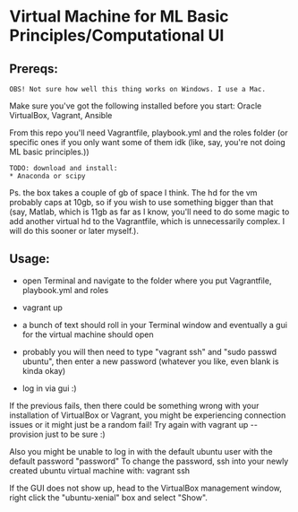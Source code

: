 # Virtual Machine for ML Basic Principles/Computational UI
## Prereqs:

    OBS! Not sure how well this thing works on Windows. I use a Mac.

Make sure you've got the following installed before you start:
    Oracle VirtualBox,
    Vagrant,
    Ansible

From this repo you'll need Vagrantfile, playbook.yml and the roles folder (or specific ones if you only want some of them idk (like, say, you're not doing ML basic principles.))

    TODO: download and install:
    * Anaconda or scipy

Ps. the box takes a couple of gb of space I think. The hd for the vm probably caps at 10gb, so if you wish to use something bigger than that (say, Matlab, which is 11gb as far as I know, you'll need to do some magic to add another virtual hd to the Vagrantfile, which is unnecessarily complex. I will do this sooner or later myself.).

## Usage:

* open Terminal and navigate to the folder where you put Vagrantfile, playbook.yml and roles

* vagrant up

* a bunch of text should roll in your Terminal window and eventually a gui for the virtual machine should open

* probably you will then need to type "vagrant ssh" and "sudo passwd ubuntu", then enter a new password (whatever you like, even blank is kinda okay)

* log in via gui :)

If the previous fails, then there could be something wrong with your installation of VirtualBox or Vagrant, you might be experiencing connection issues or it might just be a random fail! Try again with vagrant up --provision just to be sure :)
    
Also you might be unable to log in with the default ubuntu user with the default password "password"
To change the password, ssh into your newly created ubuntu virtual machine with: vagrant ssh

If the GUI does not show up, head to the VirtualBox management window, right click the "ubuntu-xenial" box and select "Show".
